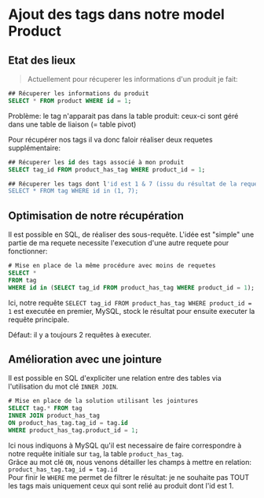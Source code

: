 # Ajout des tags dans notre model Product

## Etat des lieux

> Actuellement pour récuperer les informations d'un produit je fait:
 
```sql
## Récuperer les informations du produit
SELECT * FROM product WHERE id = 1;
```

Problème: le tag n'apparait pas dans la table produit: ceux-ci sont
géré dans une table de liaison (= table pivot)

Pour récupérer nos tags il va donc faloir réaliser deux requetes supplémentaire:

```sql
## Récuperer les id des tags associé à mon produit
SELECT tag_id FROM product_has_tag WHERE product_id = 1;
```
 
```sql
## Récuperer les tags dont l'id est 1 & 7 (issu du résultat de la requete précédente)
SELECT * FROM tag WHERE id in (1, 7);
```

## Optimisation de notre récupération

Il est possible en SQL, de réaliser des sous-requête. L'idée est "simple"
une partie de ma requete necessite l'execution d'une autre requete pour fonctionner:

```sql
# Mise en place de la même procédure avec moins de requetes
SELECT *
FROM tag
WHERE id in (SELECT tag_id FROM product_has_tag WHERE product_id = 1);
```

Ici, notre requête `SELECT tag_id FROM product_has_tag WHERE product_id = 1` est executée en premier, MySQL, stock le résultat pour ensuite executer la requête principale.

Défaut: il y a toujours 2 requêtes à executer.

## Amélioration avec une jointure

Il est possible en SQL d'expliciter une relation entre des tables via l'utilisation du mot clé `INNER JOIN`.

```sql
# Mise en place de la solution utilisant les jointures
SELECT tag.* FROM tag
INNER JOIN product_has_tag
ON product_has_tag.tag_id = tag.id
WHERE product_has_tag.product_id = 1;
```

Ici nous indiquons à MySQL qu'il est necessaire de faire correspondre à notre requête initiale sur `tag`, la table `product_has_tag`.  
Grâce au mot clé `ON`, nous venons détailler les champs à mettre en relation: `product_has_tag.tag_id = tag.id`  
Pour finir le `WHERE` me permet de filtrer le résultat: je ne souhaite pas TOUT les tags mais uniquement ceux qui sont relié au produit dont l'id est 1.
